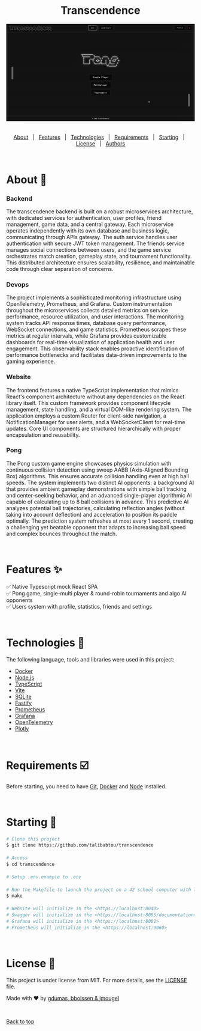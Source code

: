 <h1 align="center">Transcendence</h1>

<div align="center" id="top"> 
  <img src="./pong.gif" alt="Transcendence" />
  &#xa0;
</div>

<p align="center">
  <a href="#about-">About</a> &#xa0; | &#xa0; 
  <a href="#features-">Features</a> &#xa0; | &#xa0;
  <a href="#technologies-">Technologies</a> &#xa0; | &#xa0;
  <a href="#requirements-">Requirements</a> &#xa0; | &#xa0;
  <a href="#starting-">Starting</a> &#xa0; | &#xa0;
  <a href="#license-">License</a> &#xa0; | &#xa0;
  <a href="https://projects.intra.42.fr/ft_transcendence/bboissen" target="_blank">Authors</a>
</p>

<br>

# About 🎯

### Backend
The transcendence backend is built on a robust microservices architecture, with dedicated services for authentication, user profiles, friend management, game data, and a central gateway. Each microservice operates independently with its own database and business logic, communicating through APIs gateway. The auth service handles user authentication with secure JWT token management. The friends service manages social connections between users, and the game service orchestrates match creation, gameplay state, and tournament functionality. This distributed architecture ensures scalability, resilience, and maintainable code through clear separation of concerns.

### Devops
The project implements a sophisticated monitoring infrastructure using OpenTelemetry, Prometheus, and Grafana. Custom instrumentation throughout the microservices collects detailed metrics on service performance, resource utilization, and user interactions. The monitoring system tracks API response times, database query performance, WebSocket connections, and game statistics. Prometheus scrapes these metrics at regular intervals, while Grafana provides customizable dashboards for real-time visualization of application health and user engagement. This observability stack enables proactive identification of performance bottlenecks and facilitates data-driven improvements to the gaming experience.

### Website
The frontend features a native TypeScript implementation that mimics React's component architecture without any dependencies on the React library itself. This custom framework provides component lifecycle management, state handling, and a virtual DOM-like rendering system. The application employs a custom Router for client-side navigation, a NotificationManager for user alerts, and a WebSocketClient for real-time updates. Core UI components are structured hierarchically with proper encapsulation and reusability.

### Pong
The Pong custom game engine showcases physics simulation with continuous collision detection using sweep AABB (Axis-Aligned Bounding Box) algorithms. This ensures accurate collision handling even at high ball speeds. The system implements two distinct AI opponents: a background AI that provides ambient gameplay demonstrations with simple ball tracking and center-seeking behavior, and an advanced single-player algorithmic AI capable of calculating up to 8 ball collisions in advance. This predictive AI analyzes potential ball trajectories, calculating reflection angles (without taking into account deflection) and acceleration to position its paddle optimally. The prediction system refreshes at most every 1 second, creating a challenging yet beatable opponent that adapts to increasing ball speed and complex bounces throughout the match.

&#xa0;

# Features ✨

✅​ Native Typescript mock React SPA\
✅​ Pong game, single-multi player & round-robin tournaments and algo AI opponents\
✅​ Users system with profile, statistics, friends and settings

&#xa0;

# Technologies 🚀

The following language, tools and libraries were used in this project:

- [Docker](https://docs.docker.com/)
- [Node.js](https://nodejs.org/en/)
- [TypeScript](https://www.typescriptlang.org/)
- [Vite](https://vite.dev/)
- [SQLite](https://www.sqlite.org/)
- [Fastify](https://fastify.dev/)
- [Prometheus](https://prometheus.io/)
- [Grafana](https://grafana.com/)
- [OpenTelemetry](https://opentelemetry.io/)
- [Plotly](https://plotly.com/javascript/)

&#xa0;

# Requirements ☑️

Before starting, you need to have [Git](https://git-scm.com), [Docker](https://docs.docker.com/compose/) and [Node](https://nodejs.org/en/) installed.

&#xa0;

# Starting 🏁

```bash
# Clone this project
$ git clone https://github.com/talibabtou/transcendence

# Access
$ cd transcendence

# Setup .env.example to .env

# Run the Makefile to launch the project on a 42 school computer with local volume management
$ make

# Website will initialize in the <https://localhost:8048>
# Swagger will initialize in the <https://localhost:8085/documentation>
# Grafana will initialize in the <https://localhost:8081>
# Prometheus will initialize in the <https://localhost:9060>
```

&#xa0;

# License 📝 

This project is under license from MIT. For more details, see the [LICENSE](LICENSE.md) file.


Made with ❤️​ by <a href="https://github.com/talibabtou" target="_blank">gdumas, <a href="https://github.com/Bboissen" target="_blank">bboissen & <a href="https://github.com/jasonmgl" target="_blank">jmougel</a>

&#xa0;

<a href="#top">Back to top</a>
